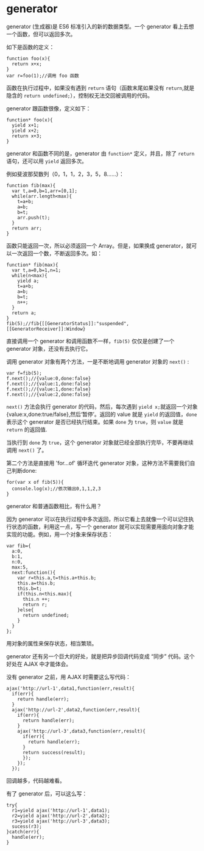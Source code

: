 # generator
generator (生成器)是 ES6 标准引入的新的数据类型。一个 generator 看上去想一个函数，但可以返回多次。

如下是函数的定义：

    function foo(x){
      return x+x;
    }
    var r=foo(1);//调用 foo 函数

函数在执行过程中，如果没有遇到 `return` 语句（函数末尾如果没有 `return`,就是隐含的 `return undefined;`），控制权无法交回被调用的代码。

generator 跟函数很像，定义如下：

    function* foo(x){
      yield x+1;
      yield x+2;
      return x+3;
    }

generator 和函数不同的是，generator 由 `function*` 定义，并且，除了 `return` 语句，还可以用 `yield` 返回多次。

例如斐波那契数列（0，1，1，2，3，5，8……）：

    function fib(max){
      var t,a=0,b=1,arr=[0,1];
      while(arr.length<max){
        t=a+b;
        a=b;
        b=t;
        arr.push(t);
      }
      return arr;
    }

函数只能返回一次，所以必须返回一个 Array。但是，如果换成 generator，就可以一次返回一个数，不断返回多次。如：

    function* fib(max){
      var t,a=0,b=1,n=1;
      while(n<max){
        yield a;
        t=a+b;
        a=b;
        b=t;
        n++;
      }
      return a;
    }
    fib(5);//fib{[[GeneratorStatus]]:"suspended",[[GeneratorReceiver]]:Window}

直接调用一个 generator 和调用函数不一样，`fib(5)` 仅仅是创建了一个 generator 对象，还没有去执行它。

调用 generator 对象有两个方法，一是不断地调用 generator 对象的 `next()` :

    var f=fib(5);
    f.next();//{value:0,done:false}
    f.next();//{value:1,done:false}
    f.next();//{value:1,done:false}
    f.next();//{value:2,done:false}

`next()` 方法会执行 generator 的代码，然后，每次遇到 `yield x;`就返回一个对象{value:x,done:true/false},然后‘暂停’。返回的 value 就是 `yield` 的返回值，`done` 表示这个 generator 是否已经执行结束。如果 `done` 为 `true`，则 `value` 就是 `return` 的返回值.

当执行到 `done` 为 `true`，这个 generator 对象就已经全部执行完毕，不要再继续调用 `next()` 了。

第二个方法是直接用 'for...of' 循环迭代 generator 对象，这种方法不需要我们自己判断done:

    for(var x of fib(5)){
      console.log(x);//依次输出0,1,1,2,3
    }

generator 和普通函数相比，有什么用？

因为 generator 可以在执行过程中多次返回，所以它看上去就像一个可以记住执行状态的函数，利用这一点，写一个 generator 就可以实现需要用面向对象才能实现的功能。例如，用一个对象来保存状态：

    var fib={
      a:0,
      b:1,
      n:0,
      max:5,
      next:function(){
        var r=this.a,t=this.a+this.b;
        this.a=this.b;
        this.b=t;
        if(this.n<this.max){
          this.n ++;
          return r;
        }else{
          return undefined;
        }
      }
    };

用对象的属性来保存状态，相当繁琐。

generator 还有另一个巨大的好处，就是把异步回调代码变成 “同步” 代码。这个好处在 AJAX 中才能体会。

没有 generator 之前，用 AJAX 时需要这么写代码：

    ajax('http://url-1',data1,function(err,result){
      if(err){
        return handle(err);
      }
      ajax('http://url-2',data2,function(err,result){
        if(err){
          return handle(err);
        }
        ajax('http://url-3',data3,function(err,result){
          if(err){
            return handle(err);
          }
          return success(result);
          });
        });
      });

回调越多，代码越难看。

有了 generator 后，可以这么写：

    try{
      r1=yield ajax('http://url-1',data1);
      r2=yield ajax('http://url-2',data2);
      r3=yield ajax('http://url-3',data3);
      sucess(r3);
    }catch(err){
      handle(err);
    }
